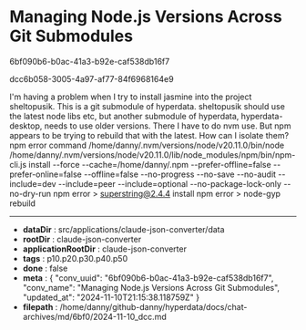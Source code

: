 # Managing Node.js Versions Across Git Submodules

6bf090b6-b0ac-41a3-b92e-caf538db16f7

dcc6b058-3005-4a97-af77-84f6968164e9

I'm having a problem when I try to install jasmine into the project sheltopusik. This is a git submodule of hyperdata. sheltopusik should use the latest node libs etc, but another submodule of hyperdata, hyperdata-desktop, needs to use older versions. There I have to do nvm use.  But npm appears to be trying to rebuild that with the latest. How can I isolate them?
npm error command /home/danny/.nvm/versions/node/v20.11.0/bin/node /home/danny/.nvm/versions/node/v20.11.0/lib/node_modules/npm/bin/npm-cli.js install --force --cache=/home/danny/.npm --prefer-offline=false --prefer-online=false --offline=false --no-progress --no-save --no-audit --include=dev --include=peer --include=optional --no-package-lock-only --no-dry-run
npm error > superstring@2.4.4 install
npm error > node-gyp rebuild

---

* **dataDir** : src/applications/claude-json-converter/data
* **rootDir** : claude-json-converter
* **applicationRootDir** : claude-json-converter
* **tags** : p10.p20.p30.p40.p50
* **done** : false
* **meta** : {
  "conv_uuid": "6bf090b6-b0ac-41a3-b92e-caf538db16f7",
  "conv_name": "Managing Node.js Versions Across Git Submodules",
  "updated_at": "2024-11-10T21:15:38.118759Z"
}
* **filepath** : /home/danny/github-danny/hyperdata/docs/chat-archives/md/6bf0/2024-11-10_dcc.md